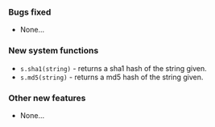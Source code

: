### Bugs fixed
* None...

### New system functions
* `s.sha1(string)` - returns a sha1 hash of the string given.
* `s.md5(string)` - returns a md5 hash of the string given.

### Other new features
* None...
